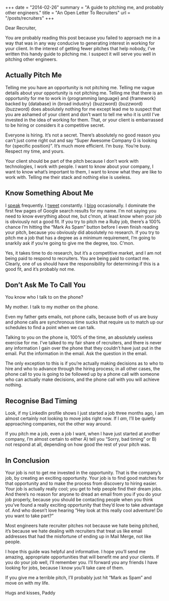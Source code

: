 +++
date = "2014-02-26"
summary = "A guide to pitching me, and probably other engineers."
title = "An Open Letter To Recruiters"
url = "/posts/recruiters"
+++

Dear Recruiter,

You are probably reading this post because you failed to approach me in a way that was in any way conducive to generating interest in working for your client. In the interest of getting fewer pitches that help nobody, I’ve written this handy guide to pitching me. I suspect it will serve you well in pitching other engineers.

## Actually Pitch Me

Telling me you have an opportunity is not pitching me. Telling me vague details about your opportunity is not pitching me. Telling me that there is an opportunity for me to work in {programming language} and {framework} backed by {database} in {broad industry} {buzzword} {buzzword} {buzzword} does absolutely nothing for me except lead me to suspect that you are ashamed of your client and don’t want to tell me who it is until I’ve invested in the idea of working for them. That, or your client is embarrassed to be hiring or considers it a competitive secret.

Everyone is hiring. It’s not a secret. There’s absolutely no good reason you can’t just come right out and say “Super Awesome Company G is looking for {specific position}”. It’s much more efficient. I’m busy. You’re busy. Respect my time, and yours.

Your client should be part of the pitch because I don’t work with technologies, I work with people. I want to know about your company, I want to know what’s important to them, I want to know what they are like to work with. Telling me their stack and nothing else is useless.

## Know Something About Me

I [speak](/talks) frequently. I [tweet](https://twitter.com/paddycarver) constantly. I [blog](/posts) occasionally. I dominate the first few pages of Google search results for my name. I’m not saying you need to know everything about me, but c’mon, at least know when your job is obviously not a good fit. If you try to pitch me a Ruby job, there’s a 100% chance I’m hitting the “Mark As Spam” button before I even finish reading your pitch, because you obviously did absolutely no research. If you try to pitch me a job that has a degree as a minimum requirement, I’m going to snarkily ask if you’re going to give me the degree, too. C’mon.

Yes, it takes time to do research, but it’s a competitive market, and I am not being paid to respond to recruiters. You are being paid to contact me. Clearly, one of us should have the responsibility for determining if this is a good fit, and it’s probably not me.

## Don’t Ask Me To Call You

You know who I talk to on the phone?

My mother. I talk to my mother on the phone.

Even my father gets emails, not phone calls, because both of us are busy and phone calls are synchronous time sucks that require us to match up our schedules to find a point when we can talk.

Talking to you on the phone is, 100% of the time, an absolutely useless exercise for me. I’ve talked to my fair share of recruiters, and there is never any information I gain over the phone that they couldn’t have just put in the email. Put the information in the email. Ask the question in the email.

The only exception to this is if you’re actually making decisions as to who to hire and who to advance through the hiring process; in all other cases, the phone call to you is going to be followed up by a phone call with someone who can actually make decisions, and the phone call with you will achieve nothing.

## Recognise Bad Timing

Look, if my LinkedIn profile shows I just started a job three months ago, I am almost certainly not looking to move jobs right now. If I _am_, I’ll be quietly approaching companies, not the other way around.

If you pitch me a job, even a job I want, when I have just started at another company, I’m almost certain to either A) tell you “Sorry, bad timing” or B) not respond at all, depending on how good the rest of your pitch was.

## In Conclusion

Your job is not to get me invested in the opportunity. That is the company’s job, by creating an exciting opportunity. Your job is to find good matches for that opportunity and to make the process from discovery to hiring easier. Your job is actually really cool; you get to help people find their dream jobs. And there’s no reason for anyone to dread an email from you if you do your job properly, because you should be contacting people when you think you’ve found a really exciting opportunity that they’d love to take advantage of. And who doesn’t love hearing ”Hey look at this really cool adventure! Do you want to take part?”

Most engineers hate recruiter pitches not because we hate being pitched, it’s because we hate dealing with recruiters that treat us like email addresses that had the misfortune of ending up in Mail Merge, not like people.

I hope this guide was helpful and informative. I hope you’ll send me amazing, appropriate opportunities that will benefit me and your clients. If you do your job well, I’ll remember you. I’ll forward you any friends I have looking for jobs, because I know you’ll take care of them.

If you give me a terrible pitch, I’ll probably just hit “Mark as Spam” and move on with my life.

Hugs and kisses, 
Paddy

